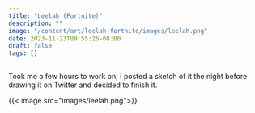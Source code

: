 ```yaml
---
title: "Leelah (Fortnite)"
description: ""
image: "/content/art/leelah-fortnite/images/leelah.png"
date: 2023-11-23T09:55:26-08:00
draft: false
tags: []
---
```


Took me a few hours to work on, I posted a sketch of it the night before drawing it on Twitter and decided to finish it.

{{< image src="images/leelah.png">}}